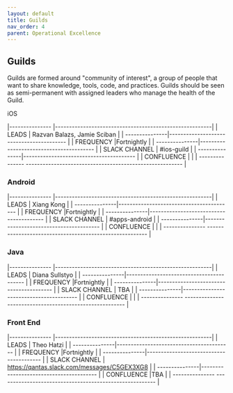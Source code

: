 ```yaml
---
layout: default
title: Guilds
nav_order: 4
parent: Operational Excellence
---
```


Guilds
------

Guilds are formed around "community of interest", a group of people that
want to share knowledge, tools, code, and practices. Guilds should be
seen as semi-permanent with assigned leaders who manage the health of
the Guild.
 

iOS

 |--------------- |--------------------------------------------------------|
 | LEADS          |  Razvan Balazs, Jamie Sciban                                         |
 | ---------------|-----------------------------------------               |
 | FREQUENCY      |Fortnightly                                             |
 | ---------------|----------------------------------------                |
 | SLACK CHANNEL  | \#ios-guild                                            |
 | ---------------|----------------------------------------                |
 | CONFLUENCE     | |
 | --------------- -------------------------------------------------------- | 


### Android

 |--------------- |--------------------------------------------------------|
 | LEADS          |  Xiang Kong                                         |
 | ---------------|-----------------------------------------               |
 | FREQUENCY      |Fortnightly                                             |
 | ---------------|----------------------------------------                |
 | SLACK CHANNEL  | \#apps-android                                           |
 | ---------------|----------------------------------------                |
 | CONFLUENCE     |  |
 | --------------- -------------------------------------------------------- | 

### Java
 
  |--------------- |--------------------------------------------------------|
 | LEADS          | Diana Sullstyo                                       |
 | ---------------|-----------------------------------------               |
 | FREQUENCY      |Fortnightly                                             |
 | ---------------|----------------------------------------                |
 | SLACK CHANNEL  | TBA                                          |
 | ---------------|----------------------------------------                |
 | CONFLUENCE     |  |
 | --------------- -------------------------------------------------------- | 



### Front End

  |--------------- |--------------------------------------------------------|
 | LEADS          | Theo Hatzi                                      |
 | ---------------|-----------------------------------------               |
 | FREQUENCY      |Fortnightly                                             |
 | ---------------|----------------------------------------                |
 | SLACK CHANNEL  | https://qantas.slack.com/messages/C5GEX3XG8                                          |
 | ---------------|----------------------------------------                |
 | CONFLUENCE     |TBA |
 | --------------- -------------------------------------------------------- | 



